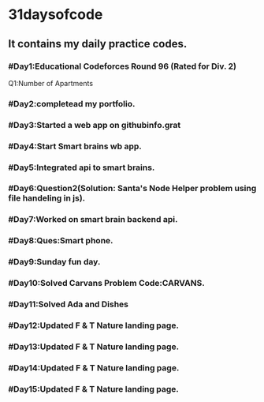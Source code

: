 # 31daysofcode
## It contains my daily practice codes.
### #Day1:Educational Codeforces Round 96 (Rated for Div. 2) 
Q1:Number of Apartments
### #Day2:completead my portfolio.
### #Day3:Started a web app on githubinfo.grat 
### #Day4:Start Smart brains wb app.
### #Day5:Integrated api to smart brains.
### #Day6:Question2(Solution: Santa's Node Helper problem using file handeling in js).
### #Day7:Worked on smart brain backend api.
### #Day8:Ques:Smart phone.
### #Day9:Sunday fun day.
### #Day10:Solved Carvans Problem Code:CARVANS.
### #Day11:Solved Ada and Dishes
### #Day12:Updated F & T Nature landing page.
### #Day13:Updated F & T Nature landing page.
### #Day14:Updated F & T Nature landing page.
### #Day15:Updated F & T Nature landing page.







